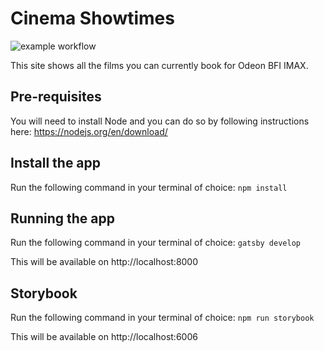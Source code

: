 # Cinema Showtimes

![example workflow](https://github.com/cinema-showtimes/cinema-showtimes.github.io/actions/workflows/main.yml/badge.svg)

This site shows all the films you can currently book for Odeon BFI IMAX.

## Pre-requisites

You will need to install Node and you can do so by following instructions here: https://nodejs.org/en/download/

## Install the app

Run the following command in your terminal of choice: `npm install`

## Running the app

Run the following command in your terminal of choice: `gatsby develop`

This will be available on http://localhost:8000

## Storybook

Run the following command in your terminal of choice: `npm run storybook`

This will be available on http://localhost:6006
